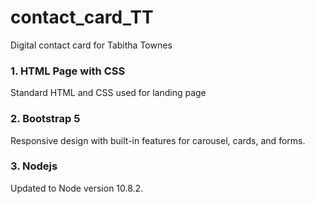 # contact_card_TT

Digital contact card for Tabitha Townes

### 1. HTML Page with CSS

Standard HTML and CSS used for landing page

### 2. Bootstrap 5

Responsive design with built-in features for carousel, cards, and forms.

### 3. Nodejs

Updated to Node version 10.8.2.
